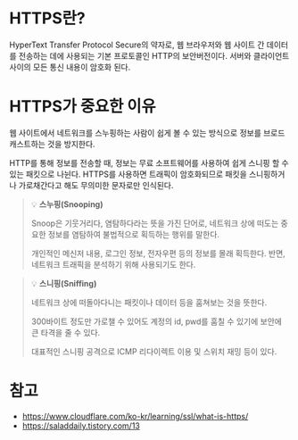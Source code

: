 # HTTPS란?

HyperText Transfer Protocol Secure의 약자로, 웹 브라우저와 웹 사이트 간 데이터를 전송하는 데에 사용되는 기본 프로토콜인 HTTP의 보안버전이다. 서버와 클라이언트 사이의 모든 통신 내용이 암호화 된다.

# HTTPS가 중요한 이유

웹 사이트에서 네트워크를 스누핑하는 사람이 쉽게 볼 수 있는 방식으로 정보를 브로드캐스트하는 것을 방지한다.

HTTP를 통해 정보를 전송할 때, 정보는 무료 소프트웨어를 사용하여 쉽게 스니핑 할 수 있는 패킷으로 나뉜다. HTTPS를 사용하면 트래픽이 암호화되므로 패킷을 스니핑하거나 가로채간다고 해도 무의미한 문자로만 인식된다.

> 💡 **스누핑(Snooping)**
>
> Snoop은 기웃거리다, 염탐하다라는 뜻을 가진 단어로, 네트워크 상에 떠도는 중요한 정보를 염탐하여 불법적으로 획득하는 행위를 말한다.
>
> 개인적인 메신저 내용, 로그인 정보, 전자우편 등의 정보를 몰래 획득한다. 반면, 네트워크 트래픽을 분석하기 위해 사용되기도 한다.

> 💡 **스니핑(Sniffing)**
>
> 네트워크 상에 떠돌아다니는 패킷이나 데이터 등을 훔쳐보는 것을 뜻한다.
>
> 300바이트 정도만 가로챌 수 있어도 계정의 id, pwd를 훔칠 수 있기에 보안에 큰 타격을 줄 수 있다.
>
> 대표적인 스니핑 공격으로 ICMP 리다이렉트 이용 및 스위치 재밍 등이 있다.

# 참고

- https://www.cloudflare.com/ko-kr/learning/ssl/what-is-https/
- https://saladdaily.tistory.com/13
